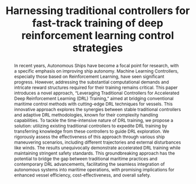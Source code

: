 ---
layout: publication
sitemap: false
title: "Harnessing traditional controllers for fast-track training of deep reinforcement learning control strategies"
authors: Alam, M. S., & Carlucho, I. 
pdf: alam2023trad
image: alam2023trad.jpg
display: Journal of Marine Engineering & Technology
year: 2024
doi: 10.1080/20464177.2024.2367276
code: https://github.com/Shaadalam9/rl-learning-traditional
abstract: "In recent years, Autonomous Ships have become a focal point for research, with a specific emphasis on improving ship autonomy. Machine Learning Controllers, especially those based on Reinforcement Learning, have seen significant progress. However, addressing the substantial computational demands and intricate reward structures required for their training remains critical. This paper introduces a novel approach, “Leveraging Traditional Controllers for Accelerated Deep Reinforcement Learning (DRL) Training,” aimed at bridging conventional maritime control methods with cutting-edge DRL techniques for vessels. This innovative approach explores the synergies between stable traditional controllers and adaptive DRL methodologies, known for their complexity handling capabilities. To tackle the time-intensive nature of DRL training, we propose a solution: utilizing existing traditional controllers to expedite DRL training by transferring knowledge from these controllers to guide DRL exploration. We rigorously assess the effectiveness of this approach through various ship maneuvering scenarios, including different trajectories and external disturbances like winds. The results unequivocally demonstrate accelerated DRL training while maintaining stringent safety standards. This groundbreaking approach has the potential to bridge the gap between traditional maritime practices and contemporary DRL advancements, facilitating the seamless integration of autonomous systems into maritime operations, with promising implications for enhanced vessel efficiency, cost-effectiveness, and overall safety."
---